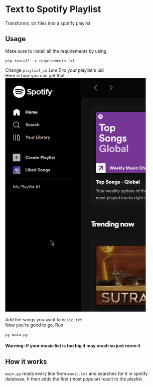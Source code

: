 # Text to Spotify Playlist
Transforms .txt files into a spotify playlist


## Usage
Make sure to install all the requirements by using
```
pip install -r requirements.txt
```

Change `playlist_id` _Line 5_ to your playlist's uid
<br>
Here is how you can get that
<br>
![How to get playlist uri](playlist_uri.gif)

Add the songs you want to `music.txt`
<br>
Now you're good to go, Run
```
py main.py
```
#### Warning: If your music list is too big it may crash so just rerun it


## How it works
`main.py` reads every line from `music.txt` and searches for it in spotify database, It then adds the first (most popular) result to the playlist.